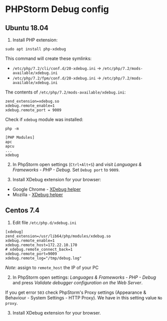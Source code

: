 # PHPStorm Debug config

## Ubuntu 18.04

1. Install PHP extension:

```
sudo apt install php-xdebug
```

This command will create these symlinks:

- `/etc/php/7.2/cli/conf.d/20-xdebug.ini` -> `/etc/php/7.2/mods-available/xdebug.ini`
- `/etc/php/7.2/fpm/conf.d/20-xdebug.ini` -> `/etc/php/7.2/mods-available/xdebug.ini`

The contents of `/etc/php/7.2/mods-available/xdebug.ini`:

```
zend_extension=xdebug.so
xdebug.remote_enable=1
xdebug.remote_port = 9009
```

Check if `xdebug` module was installed:

```
php -m

[PHP Modules]
apc
apcu
...
xdebug
```

2. In PhpStorm open settings (`Ctrl+Alt+S`) and visit  *Languages & Frameworks - PHP - Debug*. Set `Debug port` to `9009`.

3. Install XDebug extension for your browser:

- Google Chrome - [XDebug helper](https://chrome.google.com/webstore/detail/xdebug-helper/eadndfjplgieldjbigjakmdgkmoaaaoc)
- Mozilla - [XDebug helper](https://addons.mozilla.org/en-US/firefox/addon/xdebug-helper-for-firefox/)

## Centos 7.4

1. Edit file `/etc/php.d/xdebug.ini`

```
[xdebug]
zend_extension=/usr/lib64/php/modules/xdebug.so
xdebug.remote_enable=1
xdebug.remote_host=172.22.10.170
# xdebug.remote_connect_back=1
xdebug.remote_port=9009
xdebug.remote_log="/tmp/debug.log"
```

*Note*: assign to `remote_host` the IP of your PC

2. In PhpStorm open settings: *Languages & Frameworks - PHP - Debug* and press *Validate debugger configuration on the Web Server*.

If you get error `503` check PhpStorm's Proxy settings (Appearance & Behaviour - System Settings - HTTP Proxy). 
We have in this setting value `No proxy`.

3. Install XDebug extension for your browser.

